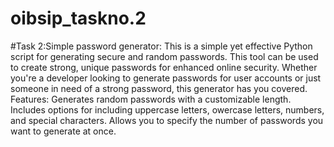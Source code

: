 # oibsip_taskno.2
#Task 2:Simple password generator:
This is a simple yet effective Python script for generating secure and random passwords. This tool can be used to create strong, unique passwords for enhanced online security. Whether you're a developer looking to generate passwords for user accounts or just someone in need of a strong password, this generator has you covered.
Features:
Generates random passwords with a customizable length.
Includes options for including uppercase letters, owercase letters, numbers, and special characters. Allows you to specify the number of passwords you want to generate at once.

